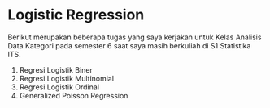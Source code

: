 # Logistic Regression
Berikut merupakan beberapa tugas yang saya kerjakan untuk Kelas Analisis Data Kategori pada semester 6 saat saya masih berkuliah di S1 Statistika ITS.
1. Regresi Logistik Biner
2. Regresi Logistik Multinomial
3. Regresi Logistik Ordinal
4. Generalized Poisson Regression
